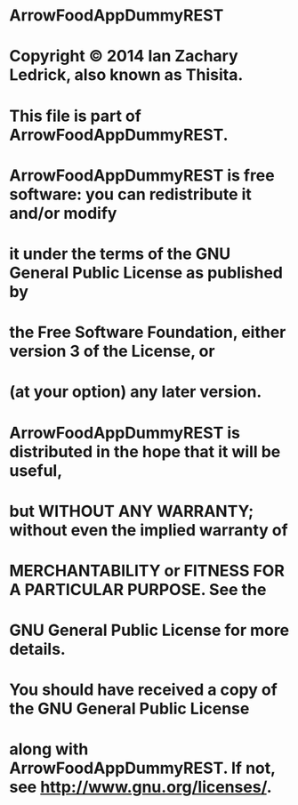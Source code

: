 ﻿#    ArrowFoodAppDummyREST
#    Copyright © 2014 Ian Zachary Ledrick, also known as Thisita.
#
#    This file is part of ArrowFoodAppDummyREST.
#
#    ArrowFoodAppDummyREST is free software: you can redistribute it and/or modify
#    it under the terms of the GNU General Public License as published by
#    the Free Software Foundation, either version 3 of the License, or
#    (at your option) any later version.
#
#    ArrowFoodAppDummyREST is distributed in the hope that it will be useful,
#    but WITHOUT ANY WARRANTY; without even the implied warranty of
#    MERCHANTABILITY or FITNESS FOR A PARTICULAR PURPOSE.  See the
#    GNU General Public License for more details.
#
#    You should have received a copy of the GNU General Public License
#    along with ArrowFoodAppDummyREST.  If not, see <http://www.gnu.org/licenses/>.